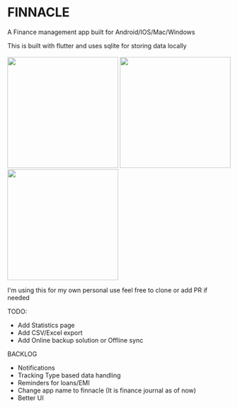 # FINNACLE

A Finance management app built for Android/IOS/Mac/Windows

This is built with flutter and uses sqlite for storing data locally 
<br>
<br>
[<img src="https://user-images.githubusercontent.com/30234624/209856575-d6d5333e-ae7f-4cb4-b3f6-26eb90315eb7.jpeg" width="250"/>](img1)
[<img src="https://user-images.githubusercontent.com/30234624/209856677-123e8cb4-ac4b-477d-b84b-b873f58ccf42.jpeg" width="250"/>](img2)
[<img src="https://user-images.githubusercontent.com/30234624/209856688-d760249c-a8a8-4dc6-ac38-d4515a9da043.jpeg" width="250"/>](img3)

I'm using this for my own personal use feel free to clone or add PR if needed


TODO:
* Add Statistics page
* Add CSV/Excel export
* Add Online backup solution or Offline sync

BACKLOG
* Notifications
* Tracking Type based data handling
* Reminders for loans/EMI
* Change app name to finnacle (It is finance journal as of now)
* Better UI
